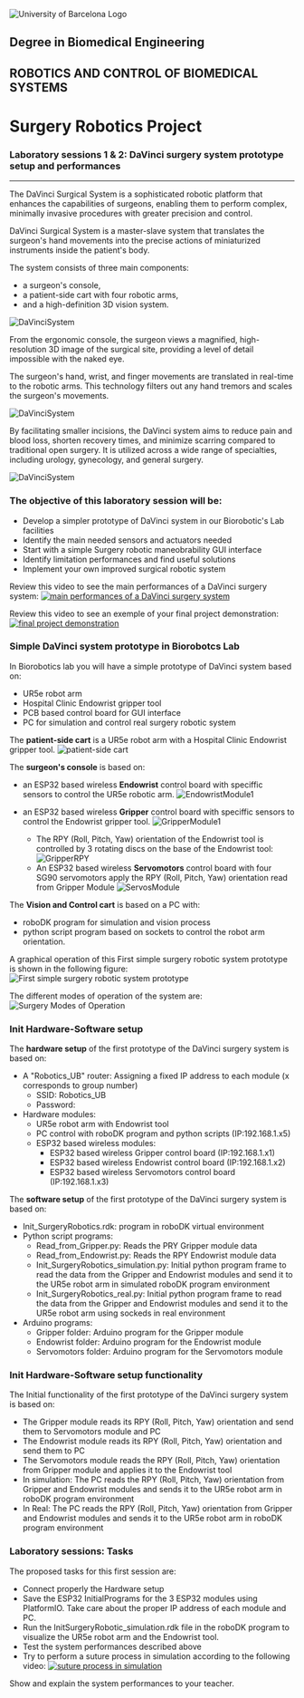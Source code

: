 ![University of Barcelona Logo](././Images/Session1/figure1.png)

## Degree in Biomedical Engineering
## ROBOTICS AND CONTROL OF BIOMEDICAL SYSTEMS
# **Surgery Robotics Project**
### Laboratory sessions 1 & 2: DaVinci surgery system prototype setup and performances

---



The DaVinci Surgical System is a sophisticated robotic platform that enhances the capabilities of surgeons, enabling them to perform complex, minimally invasive procedures with greater precision and control. 

DaVinci Surgical System is a master-slave system that translates the surgeon's hand movements into the precise actions of miniaturized instruments inside the patient's body. 

The system consists of three main components: 
- a surgeon's console, 
- a patient-side cart with four robotic arms, 
- and a high-definition 3D vision system.

![DaVinciSystem](././Images/Session1/DaVinciSystem1.png)

From the ergonomic console, the surgeon views a magnified, high-resolution 3D image of the surgical site, providing a level of detail impossible with the naked eye. 

The surgeon's hand, wrist, and finger movements are translated in real-time to the robotic arms. This technology filters out any hand tremors and scales the surgeon's movements. 

![DaVinciSystem](././Images/Session1/DaVinciSystem2.png)

By facilitating smaller incisions, the DaVinci system aims to reduce pain and blood loss, shorten recovery times, and minimize scarring compared to traditional open surgery. It is utilized across a wide range of specialties, including urology, gynecology, and general surgery.

![DaVinciSystem](././Images/Session1/DaVinciSystem3.png)

### The objective of this laboratory session will be:
- Develop a simpler prototype of DaVinci system in our Biorobotic's Lab facilities
- Identify the main needed sensors and actuators needed
- Start with a simple Surgery robotic maneobrability GUI interface
- Identify limitation performances and find useful solutions
- Implement your own improved surgical robotic system

Review this video to see the main performances of a DaVinci surgery system:
[![main performances of a DaVinci surgery system](Images/Session1/DaVinci.png)](https://youtu.be/PF1tB9xi7jg?feature=shared)

Review this video to see an exemple of your final project demonstration:
[![final project demonstration](Images/Session1/demo.png)](https://youtu.be/wzx2_t7iajo?feature=shared)

### Simple DaVinci system prototype in Biorobotcs Lab

In Biorobotics lab you will have a simple prototype of DaVinci system based on:
- UR5e robot arm
- Hospital Clinic Endowrist gripper tool
- PCB based control board for GUI interface
- PC for simulation and control real surgery robotic system

The **patient-side cart** is a UR5e robot arm with a Hospital Clinic Endowrist gripper tool. 
![patient-side cart](././Images/Session1/PatientCart.png)

The **surgeon's console** is based on:
- an ESP32 based wireless **Endowrist** control board with speciffic sensors to control the UR5e robotic arm.
![EndowristModule1](././Images/Session1/EndowristModule.png)
- an ESP32 based wireless **Gripper** control board with speciffic sensors to control the Endowrist gripper tool.
![GripperModule1](././Images/Session1/GripperModule.png)

    - The RPY (Roll, Pitch, Yaw) orientation of the Endowrist tool is controlled by 3 rotating discs on the base of the Endowrist tool:
    ![GripperRPY](././Images/Session1/GripperRPY.png)
    - An ESP32 based wireless **Servomotors** control board with four SG90 servomotors apply the RPY (Roll, Pitch, Yaw) orientation read from Gripper Module
    ![ServosModule](././Images/Session1/ServomotorsModule.png)

The **Vision and Control cart** is based on a PC with:
- roboDK program for simulation and vision process
- python script program based on sockets to control the robot arm orientation.

A graphical operation of this First simple surgery robotic system prototype is shown in the following figure:
![First simple surgery robotic system prototype](././Images/Session1/FirstPrototype.png)


The different modes of operation of the system are:
![Surgery Modes of Operation](././Images/Session1/SurgeryModes.png)

### Init Hardware-Software setup
The **hardware setup** of the first prototype of the DaVinci surgery system is based on:
- A "Robotics_UB" router: Assigning a fixed IP address to each module (x corresponds to group number)
  - SSID: Robotics_UB
  - Password: 
- Hardware modules:
  - UR5e robot arm with Endowrist tool
  - PC control with roboDK program and python scripts (IP:192.168.1.x5)
  - ESP32 based wireless modules:
    - ESP32 based wireless Gripper control board (IP:192.168.1.x1)
    - ESP32 based wireless Endowrist control board (IP:192.168.1.x2)
    - ESP32 based wireless Servomotors control board (IP:192.168.1.x3)

The **software setup** of the first prototype of the DaVinci surgery system is based on:
- Init_SurgeryRobotics.rdk: program in roboDK virtual environment 
- Python script programs:
    - Read_from_Gripper.py: Reads the PRY Gripper module data
    - Read_from_Endowrist.py: Reads the RPY Endowrist module data
    - Init_SurgeryRobotics_simulation.py: Initial python program frame to read the data from the Gripper and Endowrist modules and send it to the UR5e robot arm in simulated roboDK program environment
    - Init_SurgeryRobotics_real.py: Initial python program frame to read the data from the Gripper and Endowrist modules and send it to the UR5e robot arm using sockeds in real environment
- Arduino programs:
    - Gripper folder: Arduino program for the Gripper module
    - Endowrist folder: Arduino program for the Endowrist module
    - Servomotors folder: Arduino program for the Servomotors module

### Init Hardware-Software setup functionality
The Initial functionality of the first prototype of the DaVinci surgery system is based on:
- The Gripper module reads its RPY (Roll, Pitch, Yaw) orientation and send them to Servomotors module and PC
- The Endowrist module reads its RPY (Roll, Pitch, Yaw) orientation and send them to PC
- The Servomotors module reads the RPY (Roll, Pitch, Yaw) orientation from Gripper module and applies it to the Endowrist tool
- In simulation: The PC reads the RPY (Roll, Pitch, Yaw) orientation from Gripper and Endowrist modules and sends it to the UR5e robot arm in roboDK program environment
- In Real: The PC reads the RPY (Roll, Pitch, Yaw) orientation from Gripper and Endowrist modules and sends it to the UR5e robot arm in roboDK program environment


### Laboratory sessions: Tasks

The proposed tasks for this first session are:
- Connect properly the Hardware setup
- Save the ESP32 InitialPrograms for the 3 ESP32 modules using PlatformIO. Take care about the proper IP address of each module and PC.
- Run the InitSurgeryRobotic_simulation.rdk file in the roboDK program to visualize the UR5e robot arm and the Endowrist tool.
- Test the system performances described above 
- Try to perform a suture process in simulation according to the following video:
[![suture process in simulation](Images/Session1/training.png)](https://youtu.be/1t3-Ggcp_Hg?feature=shared)

Show and explain the system performances to your teacher.